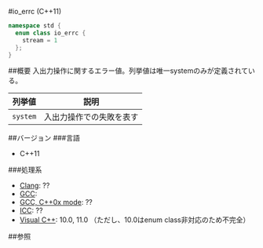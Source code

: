 #io_errc (C++11)
```cpp
namespace std {
  enum class io_errc {
    stream = 1
  };
}
```

##概要
入出力操作に関するエラー値。列挙値は唯一systemのみが定義されている。

| 列挙値   | 説明                     |
|----------|--------------------------|
| `system` | 入出力操作での失敗を表す |


##バージョン
###言語
- C++11

###処理系
- [Clang](/implementation#clang.md): ??
- [GCC](/implementation#gcc.md):
- [GCC, C++0x mode](/implementation#gcc.md): ??
- [ICC](/implementation#icc.md): ??
- [Visual C++](/implementation#visual_cpp.md): 10.0, 11.0 （ただし、10.0はenum class非対応のため不完全）


##参照


